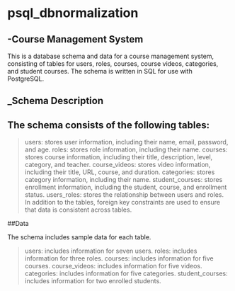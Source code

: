 # psql_dbnormalization
## -Course Management System

This is a database schema and data for a course management system, consisting of tables for users, roles, courses, course videos, categories, and student courses. The schema is written in SQL for use with PostgreSQL.

## _Schema Description

## The schema consists of the following tables:

> users: stores user information, including their name, email, password, and age.
> roles: stores role information, including their name.
> courses: stores course information, including their title, description, level, category, and teacher.
> course_videos: stores video information, including their title, URL, course, and duration.
> categories: stores category information, including their name.
> student_courses: stores enrollment information, including the student, course, and enrollment status.
> users_roles: stores the relationship between users and roles.
In addition to the tables, foreign key constraints are used to ensure that data is consistent across tables.

##Data

The schema includes sample data for each table.

> users: includes information for seven users.
> roles: includes information for three roles.
> courses: includes information for five courses.
> course_videos: includes information for five videos.
> categories: includes information for five categories.
> student_courses: includes information for two enrolled students.
